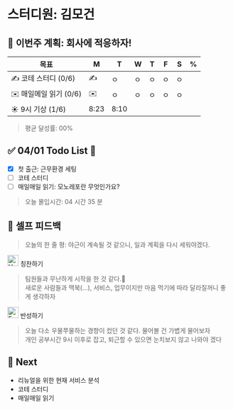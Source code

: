 # 스터디원: 김모건

## 🚀 이번주 계획: 회사에 적응하자!

| 목표                   | M    | T    | W   | T   | F   | S   | %   |
| ---------------------- | ---- | ---- | --- | --- | --- | --- | --- |
| ✍️ 코테 스터디 (0/6)   | ✍️   | ㅇ   | ㅇ  | ㅇ  | ㅇ  | ㅇ  |     |
| ✉️ 매일메일 읽기 (0/6) | ✉️   | ㅇ   | ㅇ  | ㅇ  | ㅇ  | ㅇ  |     |
| ☀️ 9시 기상 (1/6)      | 8:23 | 8:10 |     |     |     |     |     |

> 평균 달성률: 00%<br>

## ✅ 04/01 Todo List 🌸

- [x] 첫 출근: 근무환경 세팅
- [ ] 코테 스터디
- [ ] 매일매일 읽기: 모노레포란 무엇인가요?

> 오늘 몰입시간: 04 시간 35 분<br>

## 🎉 셀프 피드백

> 오늘의 한 줄 평: 야근이 계속될 것 같으니, 일과 계획을 다시 세워야겠다.<br>

<img src="https://raw.githubusercontent.com/Tarikul-Islam-Anik/Animated-Fluent-Emojis/master/Emojis/Smilies/Hugging%20Face.png" alt="Hugging Face" width="25" height="25"> 칭찬하기 </img>

> 팀원들과 무난하게 시작을 한 것 같다.👏 <br>
> 새로운 사람들과 맥북(...), 서비스, 업무이지만 마음 먹기에 따라 달라질꺼니 좋게 생각하자<br>

<img src="https://raw.githubusercontent.com/Tarikul-Islam-Anik/Animated-Fluent-Emojis/master/Emojis/Smilies/Face%20with%20Monocle.png" alt="Face with Monocle" width="25" height="25"> 반성하기</img>

> 오늘 다소 우물쭈물하는 경향이 컸던 것 같다. 물어볼 건 가볍게 물어보자 <br>
> 개인 공부시간 9시 이후로 잡고, 퇴근할 수 있으면 눈치보지 않고 나와야 겠다 <br>

## 🌱 Next

- 리뉴얼을 위한 현재 서비스 분석
- 코테 스터디
- 매일매일 읽기
